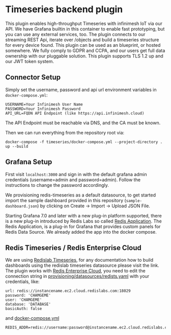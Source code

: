 # Timeseries backend plugin

This plugin enables high-throughput Timeseries with infinimesh IoT via our API. We have Grafana builtin in this container to enable fast prototyping, but you can use any external services, too. The plugin connects to our streaming REST Api, iterate over /objects and build a timeseries structure for every device found. This plugin can be used as an blueprint, or hosted somewhere. We fully comply to GDPR and CCPA, and our users get full data ownership with our pluggable solution. This plugin supports TLS 1.2 up and our JWT token system.  

## Connector Setup

Simply set the username, password and api url environment variables in `docker-compose.yml`:
```
USERNAME=Your Infinimesh User Name  
PASSWORD=Your Infinimesh Password
API_URL=FQDN API Endpoint (like https://api.infinimesh.cloud)
```
The API Endpoint must be reachable via DNS, and the CA must be known.  
  
Then we can run everything from the repository root via:

```
docker-compose -f timeseries/docker-compose.yml --project-directory . up --build
```

## Grafana Setup

First visit `localhost:3000` and sign in with the default grafana admin credentials (username=admin and password=admin). Follow the instructions to change the password accordingly.

We provisioning redis-timeseries as a default datasource, to get started import the sample dashboard provided in this repository (`sample-dashboard.json`) by clicking on Create -> Import -> Upload JSON File.  

Starting Grafana 7.0 and later with a new plug-in platform supported, there is a new plug-in introduced by Redis Labs so called [Redis Application](https://grafana.com/grafana/plugins/redis-app). The Redis Application, is a plug-in for Grafana that provides custom panels for Redis Data Source. We already added the app into the docker compose.

## Redis Timeseries / Redis Enterprise Cloud

We are using [Redislab Timeseries](https://oss.redislabs.com/redistimeseries/), for any documentation how to build dashboards using the redislab timeseries datasource please visit the link.  
The plugin works with [Redis Enterprise Cloud](https://redislabs.com/redis-enterprise-cloud/overview/), you need to edit the connection string in [provisioning/datasources/redists.yaml](provisioning/datasources/redists.yaml) with your credentials, like:
```
url: redis://instancename.ec2.cloud.redislabs.com:18029
password: 'CHAMGEME'
user: 'CHAMGEME'
database: 'DATABASE'
basicAuth: false
```
and [docker-compose.yml](docker-compose.yml)   
```
REDIS_ADDR=redis://username:password@instancename.ec2.cloud.redislabs.com:18029
```
